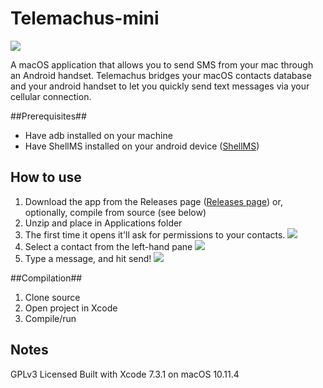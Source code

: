# Telemachus-mini
![](https://github.com/jacquesCedric/Telemachus-mini/blob/master/Telemachus/Assets.xcassets/AppIcon.appiconset/icon_128x128.png?raw=true)

A macOS application that allows you to send SMS from your mac through an Android handset. Telemachus bridges your macOS contacts database and your android handset to let you quickly send text messages via your cellular connection.

##Prerequisites##
- Have adb installed on your machine
- Have ShellMS installed on your android device ([ShellMS](https://github.com/try2codesecure/ShellMS))

## How to use
1. Download the app from the Releases page ([Releases page](https://github.com/jacquesCedric/Nyxtheia/releases)) or, optionally, compile from source (see below)
2. Unzip and place in Applications folder
3. The first time it opens it'll ask for permissions to your contacts. 
![](https://github.com/jacquesCedric/Telemachus-mini/blob/master/img/permission.png?raw=true)
4. Select a contact from the left-hand pane
![](https://github.com/jacquesCedric/Telemachus-mini/blob/master/img/empty.png?raw=true)
5. Type a message, and hit send!
![](https://github.com/jacquesCedric/Telemachus-mini/blob/master/img/dummy.png?raw=true)

##Compilation##
1. Clone source
2. Open project in Xcode
3. Compile/run

## Notes
GPLv3 Licensed
Built with Xcode 7.3.1 on macOS 10.11.4
